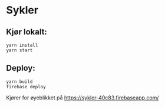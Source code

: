 # Sykler

## Kjør lokalt:

```
yarn install
yarn start
```

## Deploy:

```
yarn build
firebase deploy
```

Kjører for øyeblikket på <https://sykler-40c83.firebaseapp.com/>
